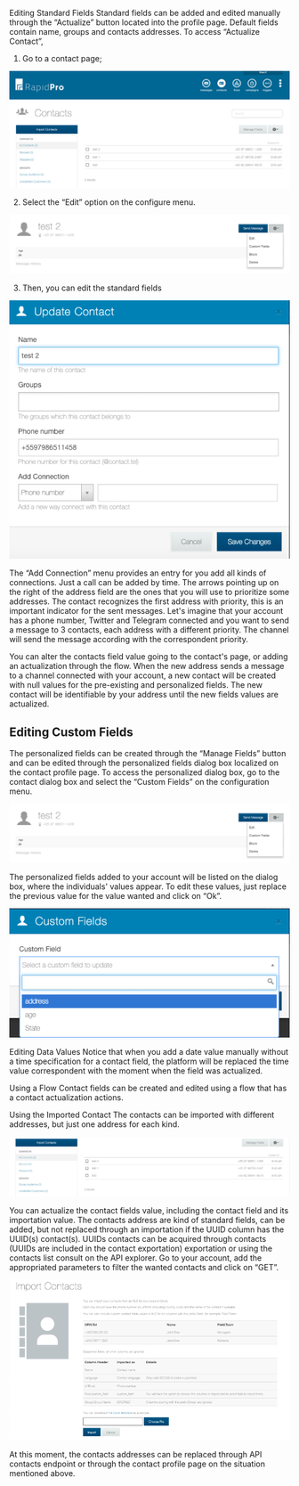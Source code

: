 Editing Standard Fields
Standard fields can be added and edited manually through the “Actualize” button located into the profile page. Default fields contain name, groups and contacts addresses. To access “Actualize Contact”,

1. Go to a contact page;

![](/img/contact/edit_contact.png)

2. Select the “Edit” option on the configure menu.

![](/img/contact/Edit_Fields.png)

3. Then, you can edit the standard fields

![](/img/contact/update_contact.png)

The “Add Connection” menu provides an entry for you add all kinds of connections. Just a call can be added by time. The arrows pointing up on the right of the address field are the ones that you will use to prioritize some addresses. The contact recognizes the first address with priority, this is an important indicator for the sent messages. Let's imagine that your account has a phone number, Twitter and Telegram connected and you want to send a message to 3 contacts, each address with a different priority. The channel will send the message according with the correspondent priority.

You can alter the contacts field value going to the contact's page, or adding an actualization through the flow. When the new address sends a message to a channel connected with your account, a new contact will be created with null values for the pre-existing and personalized fields. The new contact will be identifiable by your address until the new fields values are actualized.

## Editing Custom Fields
The personalized fields can be created through the “Manage Fields” button and can be edited through the personalized fields dialog box localized on the contact profile page. To access the personalized dialog box, go to the contact dialog box and select the “Custom Fields” on the configuration menu.

![](/img/contact/Edit_Fields.png)

The personalized fields added to your account will be listed on the dialog box, where the individuals' values appear. To edit these values, just replace the previous value for the value wanted and click on “Ok”.

![](/img/contact/editing_custon_fields.png)

Editing Data Values
Notice that when you add a date value manually without a time specification for a contact field, the platform will be replaced the time value correspondent with the moment when the field was actualized.

Using a Flow
Contact fields can be created and edited using a flow that has a contact actualization actions.

Using the Imported Contact
The contacts can be imported with different addresses, but just one address for each kind.

![](/img/contact/contacts.png)

You can actualize the contact fields value, including the contact field and its importation value. The contacts address are kind of standard fields, can be added, but not replaced through an importation if the UUID column has the UUID(s) contact(s). UUIDs contacts can be acquired through contacts (UUIDs are included in the contact exportation) exportation or using the contacts list consult on the API explorer. Go to your account, add the appropriated parameters to filter the wanted contacts and click on “GET”.

![](/img/contact/import_contacts.png)

At this moment, the contacts addresses can be replaced through API contacts endpoint or through the contact profile page on the situation mentioned above.

